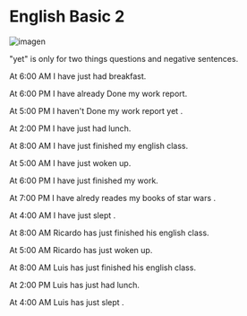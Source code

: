
# English Basic 2

![imagen](https://user-images.githubusercontent.com/31891276/140053812-812d44c5-314d-4476-8b3f-c787d9dfc21b.png)

"yet" is only for two things questions and negative sentences.

At 6:00 AM I have just had breakfast.

At 6:00 PM I have already Done my work report.

At 5:00 PM I haven't Done my work report yet .

At 2:00 PM I have just had lunch.

At 8:00 AM I have just finished my english class.

At 5:00 AM I have just woken up.

At 6:00 PM I have just finished my work.

At 7:00 PM I have alredy reades my books of star wars .

At 4:00 AM I have just slept .

At 8:00 AM Ricardo has just finished his english class.

At 5:00 AM Ricardo has just woken up.

At 8:00 AM Luis has just finished his english class.

At 2:00 PM Luis has just had lunch.

At 4:00 AM Luis has just slept .

